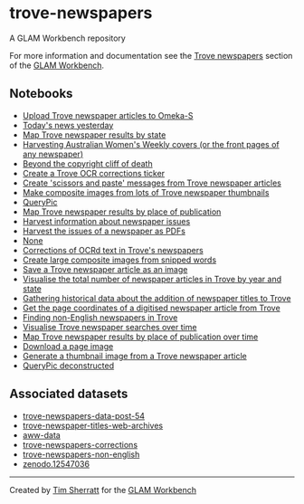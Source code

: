 # trove-newspapers

A GLAM Workbench repository

For more information and documentation see the [Trove newspapers](https://glam-workbench.net/trove-newspapers) section of the [GLAM Workbench](https://glam-workbench.net).

## Notebooks
- [Upload Trove newspaper articles to Omeka-S](https://github.com/GLAM-Workbench/trove-newspapers/blob/None/Upload-Trove-newspapers-to-Omeka.ipynb)
- [Today's news yesterday](https://github.com/GLAM-Workbench/trove-newspapers/blob/None/Todays-news-yesterday.ipynb)
- [Map Trove newspaper results by state](https://github.com/GLAM-Workbench/trove-newspapers/blob/None/Map-newspaper-results-by-state.ipynb)
- [Harvesting Australian Women's Weekly covers (or the front pages of any newspaper)](https://github.com/GLAM-Workbench/trove-newspapers/blob/None/harvest-aww-covers-and-newspaper-front-pages.ipynb)
- [Beyond the copyright cliff of death](https://github.com/GLAM-Workbench/trove-newspapers/blob/None/Beyond_the_copyright_cliff_of_death.ipynb)
- [Create a Trove OCR corrections ticker](https://github.com/GLAM-Workbench/trove-newspapers/blob/None/Create-a-Trove-corrections-ticker.ipynb)
- [Create 'scissors and paste' messages from Trove newspaper articles](https://github.com/GLAM-Workbench/trove-newspapers/blob/None/trove-newspapers-scissors-and-paste.ipynb)
- [Make composite images from lots of Trove newspaper thumbnails](https://github.com/GLAM-Workbench/trove-newspapers/blob/None/Composite-thumbnails.ipynb)
- [QueryPic](https://github.com/GLAM-Workbench/trove-newspapers/blob/None/querypic.ipynb)
- [Map Trove newspaper results by place of publication](https://github.com/GLAM-Workbench/trove-newspapers/blob/None/Map-newspaper-results-by-place-of-publication.ipynb)
- [Harvest information about newspaper issues](https://github.com/GLAM-Workbench/trove-newspapers/blob/None/harvest_newspaper_issues.ipynb)
- [Harvest the issues of a newspaper as PDFs](https://github.com/GLAM-Workbench/trove-newspapers/blob/None/harvest_newspaper_issues_as_pdfs.ipynb)
- [None](https://github.com/GLAM-Workbench/trove-newspapers/blob/None/snippets.ipynb)
- [Corrections of OCRd text in Trove's newspapers](https://github.com/GLAM-Workbench/trove-newspapers/blob/None/Analysing_OCR_corrections.ipynb)
- [Create large composite images from snipped words](https://github.com/GLAM-Workbench/trove-newspapers/blob/None/trove-newspapers-create-composite-from-words.ipynb)
- [Save a Trove newspaper article as an image](https://github.com/GLAM-Workbench/trove-newspapers/blob/None/Save-Trove-newspaper-article-as-image.ipynb)
- [Visualise the total number of newspaper articles in Trove by year and state](https://github.com/GLAM-Workbench/trove-newspapers/blob/None/visualise-total-newspaper-articles-by-state-year.ipynb)
- [Gathering historical data about the addition of newspaper titles to Trove](https://github.com/GLAM-Workbench/trove-newspapers/blob/None/historical-data-newspaper-titles.ipynb)
- [Get the page coordinates of a digitised newspaper article from Trove](https://github.com/GLAM-Workbench/trove-newspapers/blob/None/trove-newspapers-get-coordinates-of-articles.ipynb)
- [Finding non-English newspapers in Trove](https://github.com/GLAM-Workbench/trove-newspapers/blob/None/find-non-english-newspapers.ipynb)
- [Visualise Trove newspaper searches over time](https://github.com/GLAM-Workbench/trove-newspapers/blob/None/visualise-searches-over-time.ipynb)
- [Map Trove newspaper results by place of publication over time](https://github.com/GLAM-Workbench/trove-newspapers/blob/None/Map-newspaper-results-by-place-of-publication-over-time.ipynb)
- [Download a page image](https://github.com/GLAM-Workbench/trove-newspapers/blob/None/Save-page-image.ipynb)
- [Generate a thumbnail image from a Trove newspaper article](https://github.com/GLAM-Workbench/trove-newspapers/blob/None/Get-article-thumbnail.ipynb)
- [QueryPic deconstructed](https://github.com/GLAM-Workbench/trove-newspapers/blob/None/QueryPic_deconstructed.ipynb)


## Associated datasets
- [trove-newspapers-data-post-54](https://github.com/GLAM-Workbench/trove-newspapers-data-post-54)
- [trove-newspaper-titles-web-archives](https://github.com/GLAM-Workbench/trove-newspaper-titles-web-archives)
- [aww-data](https://github.com/GLAM-Workbench/aww-data)
- [trove-newspapers-corrections](https://github.com/GLAM-Workbench/trove-newspapers-corrections/)
- [trove-newspapers-non-english](https://github.com/GLAM-Workbench/trove-newspapers-non-english)
- [zenodo.12547036](https://doi.org/10.5281/zenodo.12547036)


<!-- START RUN INFO -->

<!-- END RUN INFO -->

----
Created by [Tim Sherratt](https://timsherratt.au) for the [GLAM Workbench](https://glam-workbench.net)